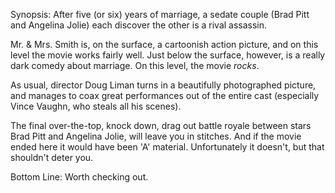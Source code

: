 Synopsis: After five (or six) years of marriage, a sedate couple (Brad Pitt and Angelina Jolie) each discover the other is a rival assassin.

Mr. &amp; Mrs. Smith is, on the surface, a cartoonish action picture, and on this level the movie works fairly well. Just below the surface, however, is a really dark comedy about marriage. On this level, the movie <em>rocks</em>.

As usual, director Doug Liman turns in a beautifully photographed picture, and manages to coax great performances out of the entire cast (especially Vince Vaughn, who steals all his scenes).

The final over-the-top, knock down, drag out battle royale between stars Brad Pitt and Angelina Jolie, will leave you in stitches. And if the movie ended here it would have been 'A' material. Unfortunately it doesn't, but that shouldn't deter you.

Bottom Line: Worth checking out.
